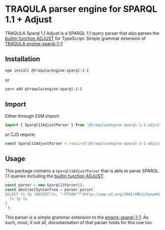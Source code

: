 # TRAQULA parser engine for SPARQL 1.1 + Adjust

TRAQULA Sparql 1.1 Adjust is a SPARQL 1.1 query parser that also parses the [builtin function ADJUST](https://github.com/w3c/sparql-dev/blob/main/SEP/SEP-0002/sep-0002.md) for TypeScript.
Simple grammar extension of [TRAQULA engine-sparql-1-1](https://github.com/comunica/traqula/tree/main/engines/engine-sparql-1-1)

## Installation

```bash
npm install @traqula/engine-sparql-1-1
```

or

```bash
yarn add @traqula/engine-sparql-1-1
```

## Import

Either through ESM import:

```javascript
import { Sparql11AdjustParser } from '@traqula/engine-sparql-1-1-adjust';
```

_or_ CJS require:

```javascript
const Sparql11AdjustParser = require('@traqula/engine-sparql-1-1-adjust').Sparql11AdjustParser;
```

## Usage

This package contains a `Sparql11AdjustParser` that is able to parse SPARQL 1.1 queries including the [builtin function ADJUST](https://github.com/w3c/sparql-dev/blob/main/SEP/SEP-0002/sep-0002.md):

```typescript
const parser = new Sparql11Parser();
const abstractSyntaxTree = parser.parse(`
SELECT ?s ?p (ADJUST(?o, "-PT10H"^^<http://www.w3.org/2001/XMLSchema#dayTimeDuration>) as ?adjusted) WHERE {
  ?s ?p ?o
}
`);
```

This parser is a simple grammar extension to the [engine-sparql-1-1](https://github.com/comunica/traqula/tree/main/engines/engine-sparql-1-1).
As such, most, if not all, documentation of that parser holds for this one too.